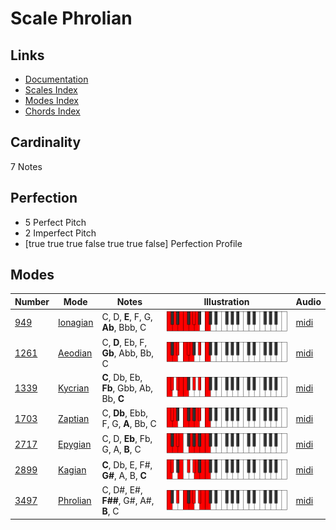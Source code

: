# Scale Phrolian

## Links

- [Documentation](README.md)
- [Scales Index](Scales.md)
- [Modes Index](Modes.md)
- [Chords Index](Chords.md)

## Cardinality

7 Notes

## Perfection

- 5 Perfect Pitch
- 2 Imperfect Pitch
- [true true true false true true false] Perfection Profile

## Modes

| Number | Mode | Notes | Illustration | Audio |
|--------|------|-------|--------------|-------|
| [949](https://ianring.com/musictheory/scales/949) | [Ionagian](ModeIonagian.md) | C, D, **E**, F, G, **Ab**, Bbb, C | ![CNaturalIonagian](ModeCNaturalIonagian.png) | [midi](https://github.com/edipermadi/music/blob/main/docs/ModeCNaturalIonagian.mid?raw=true) | 
| [1261](https://ianring.com/musictheory/scales/1261) | [Aeodian](ModeAeodian.md) | C, **D**, Eb, F, **Gb**, Abb, Bb, C | ![CNaturalAeodian](ModeCNaturalAeodian.png) | [midi](https://github.com/edipermadi/music/blob/main/docs/ModeCNaturalAeodian.mid?raw=true) | 
| [1339](https://ianring.com/musictheory/scales/1339) | [Kycrian](ModeKycrian.md) | **C**, Db, Eb, **Fb**, Gbb, Ab, Bb, **C** | ![CNaturalKycrian](ModeCNaturalKycrian.png) | [midi](https://github.com/edipermadi/music/blob/main/docs/ModeCNaturalKycrian.mid?raw=true) | 
| [1703](https://ianring.com/musictheory/scales/1703) | [Zaptian](ModeZaptian.md) | C, **Db**, Ebb, F, G, **A**, Bb, C | ![CNaturalZaptian](ModeCNaturalZaptian.png) | [midi](https://github.com/edipermadi/music/blob/main/docs/ModeCNaturalZaptian.mid?raw=true) | 
| [2717](https://ianring.com/musictheory/scales/2717) | [Epygian](ModeEpygian.md) | C, D, **Eb**, Fb, G, A, **B**, C | ![CNaturalEpygian](ModeCNaturalEpygian.png) | [midi](https://github.com/edipermadi/music/blob/main/docs/ModeCNaturalEpygian.mid?raw=true) | 
| [2899](https://ianring.com/musictheory/scales/2899) | [Kagian](ModeKagian.md) | **C**, Db, E, F#, **G#**, A, B, **C** | ![CNaturalKagian](ModeCNaturalKagian.png) | [midi](https://github.com/edipermadi/music/blob/main/docs/ModeCNaturalKagian.mid?raw=true) | 
| [3497](https://ianring.com/musictheory/scales/3497) | [Phrolian](ModePhrolian.md) | C, D#, E#, **F##**, G#, A#, **B**, C | ![CNaturalPhrolian](ModeCNaturalPhrolian.png) | [midi](https://github.com/edipermadi/music/blob/main/docs/ModeCNaturalPhrolian.mid?raw=true) | 
